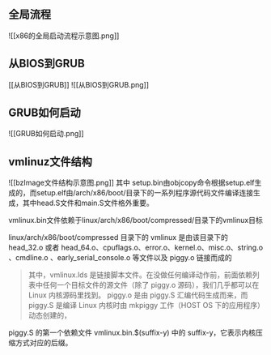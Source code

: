 ## 全局流程
![[x86的全局启动流程示意图.png]]
## 从BIOS到GRUB
[[从BIOS到GRUB]]
![[从BIOS到GRUB.png]]
## GRUB如何启动
![[GRUB如何启动.png]]
## vmlinuz文件结构
![[bzImage文件结构示意图.png]]
其中 setup.bin由objcopy命令根据setup.elf生成的，而setup.elf由/arch/x86/boot/目录下的一系列程序源代码文件编译连接生成，其中head.S文件和main.S文件格外重要。

vmlinux.bin文件依赖于linux/arch/x86/boot/compressed/目录下的vmlinux目标

linux/arch/x86/boot/compressed 目录下的 vmlinux 是由该目录下的 head_32.o 或者 head_64.o、cpuflags.o、error.o、kernel.o、misc.o、string.o 、cmdline.o 、early_serial_console.o 等文件以及 piggy.o 链接而成的

> 其中，vmlinux.lds 是链接脚本文件。在没做任何编译动作前，前面依赖列表中任何一个目标文件的源文件（除了 piggy.o 源码），我们几乎都可以在 Linux 内核源码里找到。
> piggy.o 是由 piggy.S 汇编代码生成而来，而 piggy.S 是编译 Linux 内核时由 mkpiggy 工作（HOST OS 下的应用程序）动态创建的，

piggy.S 的第一个依赖文件 vmlinux.bin.$(suffix-y) 中的 suffix-y，它表示内核压缩方式对应的后缀。
